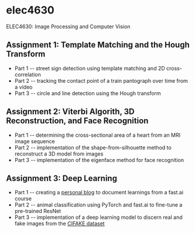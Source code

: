 # elec4630

ELEC4630: Image Processing and Computer Vision

## Assignment 1: Template Matching and the Hough Transform

- Part 1 -- street sign detection using template matching and 2D cross-correlation
- Part 2 -- tracking the contact point of a train pantograph over time from a video
- Part 3 -- circle and line detection using the Hough transform

## Assignment 2: Viterbi Algorith, 3D Reconstruction, and Face Recognition

- Part 1 -- determining the cross-sectional area of a heart from an MRI image sequence
- Part 2 -- implementation of the shape-from-silhouette method to reconstruct a 3D model from images
- Part 3 -- implementation of the eigenface method for face recognition

## Assignment 3: Deep Learning

- Part 1 -- creating a [personal blog](https://deren-teo.github.io/) to document learnings from a fast.ai course
- Part 2 -- animal classification using PyTorch and fast.ai to fine-tune a pre-trained ResNet
- Part 3 -- implementation of a deep learning model to discern real and fake images from the [CIFAKE dataset](https://www.kaggle.com/datasets/birdy654/cifake-real-and-ai-generated-synthetic-images)

